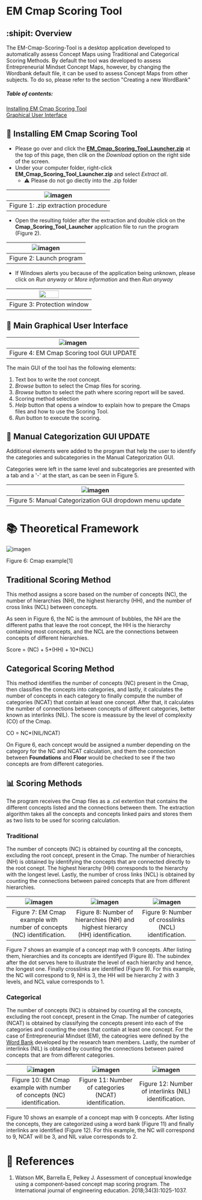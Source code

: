 # EM Cmap Scoring Tool

## :shipit: Overview

The EM-Cmap-Scoring-Tool is a desktop application developed to automatically assess Concept Maps using Traditional and Categorical Scoring Methods. By default the tool was developed to assess Entrepreneurial Mindset Concept Maps, however, by changing the Wordbank default file, it can be used to assess Concept Maps from other subjects. To do so, please refer to the section "Creating a new WordBank"

##### Table of contents:
[Installing EM Cmap Scoring Tool](#installing-em-cmap-scoring-tool)  
[Graphical User Interface](#crystal_ball-main-graphical-user-interface)




## :wrench: Installing EM Cmap Scoring Tool
- Please go over and click the [**EM_Cmap_Scoring_Tool_Launcher.zip**](https://github.com/RMejiaE/EM-Cmap-Scoring-Tool/blob/main/Phase_5/EM_Cmap_Scoring_Tool_Launcher.zip) at the top of this page, then clik on the *Download* option on the right side of the screen.
- Under your computer folder, right-click **EM_Cmap_Scoring_Tool_Launcher.zip** and select *Extract all*.
  - :warning: Please do not go diectly into the .zip folder
  
| ![imagen](https://user-images.githubusercontent.com/78668372/233404342-ba3c8d10-e2c7-437e-a0da-82f20dab5c04.png) |
| :-: |
| Figure 1: .zip extraction procedure |

- Open the resulting folder after the extraction and double click on the **Cmap_Scoring_Tool_Launcher** application file to run the program (Figure 2).

| ![imagen](https://user-images.githubusercontent.com/78668372/230093790-764e3e18-1c3c-4f5b-88ff-1b8e95e21c47.png) |
| :-: |
| Figure 2: Launch program |

- If Windows alerts you because of the application being unknown, please click on *Run anyway* or *More information* and then *Run anyway*

| <img src="https://user-images.githubusercontent.com/78668372/229847812-d8e15832-8819-401c-af6d-07d6c938bb0a.png" width=50% height=60%> |
| :-: |
| Figure 3: Protection window |

## :crystal_ball: Main Graphical User Interface

| ![imagen](https://user-images.githubusercontent.com/78668372/245651333-1d85aebc-c658-4ef8-b2c7-63a9037726f5.png) |
| :-: |
| Figure 4: EM Cmap Scoring tool GUI UPDATE |

The main GUI of the tool has the following elements:  

1. Text box to write the root concept.
2. *Browse* button to select the Cmap files for scoring.
3. *Browse* button to select the path where scoring report will be saved.
4. Scoring method selection
5. *Help* button that opens a window to explain how to prepare the Cmaps files and how to use the Scoring Tool.
6. *Run* button to execute the scoring.

## 🔮 Manual Categorization GUI UPDATE
Additional elements were added to the program that help the user to identify the categories and subcategories in the Manual Categorization GUI. 

Categories were left in the same level and subcategories are presented with a tab and a '-' at the start, as can be seen in Figure 5.

| ![imagen](https://user-images.githubusercontent.com/78668372/245650502-b4fe9877-406d-4909-8f53-5d93dfcc1b3f.png) |
| :-: |
| Figure 5: Manual Categorization GUI dropdown menu update |

# 📚 Theoretical Framework
![imagen](https://user-images.githubusercontent.com/78668372/222168066-8f58282b-3591-43e3-a3ed-1d50a78556a4.png)

Figure 6: Cmap example[1]
## Traditional Scoring Method
This method assigns a score based on the number of concepts (NC), the number of hierarchies (NH), the highest hierarchy (HH), and the number of cross links (NCL) between concepts.

As seen in Figure 6, the NC is the ammount of bubbles, the NH are the different paths that leave the root concept, the HH is the hierarchy containing most concepts, and the NCL are the connections between concepts of different hierarchies.

Score = (NC) + 5*(HH) + 10*(NCL)
## Categorical Scoring Method
This method identifies the number of concepts (NC) present in the Cmap, then classifies the concepts into categories, and lastly, it calculates the number of concepts in each category to finally compute the number of categories (NCAT) that contain at least one concept. After that, it calculates the number of  connections between concepts of different categories, better known as interlinks (NIL). The score is meassure by the level of complexity (CO) of the Cmap.

CO = NC*(NIL/NCAT)

On Figure 6, each concept would be assigned a number depending on the category for the NC and NCAT calculation, and them the connection between **Foundations** and **Floor** would be checked to see if the two concepts are from different categories.

## :bar_chart: Scoring Methods 
The program receives the Cmap files as a .cxl extention that contains the different concepts listed and the connections between them. The extraction algorithm takes all the concepts and concepts linked pairs and stores them as two lists to be used for scoring calculation.
### Traditional
The number of concepts (NC) is obtained by counting all the concepts, excluding the root concept, present in the Cmap. The number of hierarchies (NH) is obtained by identifying the concepts that are connected directly to the root conept. The highest hierarchy (HH) corresponds to the hierarchy with the longest level. Lastly, the number of cross links (NCL) is obtained by counting the connections between paired concepts that are from different hierarchies.

| ![imagen](https://user-images.githubusercontent.com/78668372/229846688-053cee04-0534-417b-a71f-7421fccae00b.png) | ![imagen](https://user-images.githubusercontent.com/78668372/229847229-deb70aed-940f-49b2-89c1-6a0e4ce86f47.png)    | ![imagen](https://user-images.githubusercontent.com/78668372/229847398-aec3cc25-ae7f-4eb0-b5ba-2de266ecda3a.png) |
| :-: | :-: | :-: |
| Figure 7: EM Cmap example with number of concepts (NC) identification. | Figure 8: Number of hierarchies (NH) and highest hierarcy (HH) identification. | Figure 9: Number of crosslinks (NCL) identification. |

Figure 7 shows an example of a concept map with 9 concepts. After listing them, hierarchies and its concepts are identifyed (Figure 8). The subindex after the dot serves here to illustrate the level of each hierarchy and hence, the longest one. Finally crosslinks are identified (Figure 9).
For this example, the NC will correspond to 9, NH is 3, the HH will be hierarchy 2 with 3 levels, and NCL value corresponds to 1.

### Categorical
The number of concepts (NC) is obtained by counting all the concepts, excluding the root concept, present in the Cmap. The number of categories (NCAT) is obtained by classifying the concepts present into each of the categories and counting the ones that contain at least one concept. For the case of Entrepreneurial Mindset (EM), the cateogries were defined by the [Word Bank](https://github.com/RMejiaE/EM-Cmap-Scoring-Tool/blob/main/Phase_2/WordBank.csv) developed by the research team members. Lastly, the number of interlinks (NIL) is obtained by counting the connections between paired concepts that are from different categories.

| ![imagen](https://user-images.githubusercontent.com/78668372/229618016-94668494-1f69-418b-9535-5520c98fda32.png) | ![imagen](https://user-images.githubusercontent.com/78668372/229618225-0650527c-9952-4f7c-af26-fb7dd75c95c5.png) | ![imagen](https://user-images.githubusercontent.com/78668372/229618261-4721051f-92f2-4f9b-9fdc-54e18428638a.png) |
| :-: | :-: | :-: |
| Figure 10: EM Cmap example with number of concepts (NC) identification. | Figure 11: Number of categories (NCAT) identification. | Figure 12: Number of interlinks (NIL) identification. |

Figure 10 shows an example of a concept map with 9 concepts. After listing the concepts, they are categorized using a word bank (Figure 11) and finally interlinks are identified (Figure 12).
For this example, the NC will correspond to 9, NCAT will be 3, and NIL value corresponds to 2.


# 📑 References
1. Watson MK, Barrella E, Pelkey J. Assessment of conceptual knowledge using a component-based concept map scoring program. The International journal of engineering education. 2018;34(3):1025-1037.
